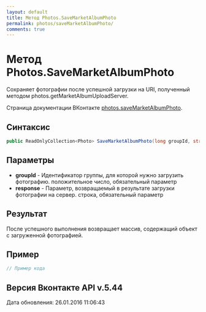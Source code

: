 ```yaml
---
layout: default
title: Метод Photos.SaveMarketAlbumPhoto
permalink: photos/saveMarketAlbumPhoto/
comments: true
---
```

# Метод Photos.SaveMarketAlbumPhoto
Сохраняет фотографии после успешной загрузки на URI, полученный методом photos.getMarketAlbumUploadServer.

Страница документации ВКонтакте [photos.saveMarketAlbumPhoto](https://vk.com/dev/photos.saveMarketAlbumPhoto).
## Синтаксис
``` csharp
public ReadOnlyCollection<Photo> SaveMarketAlbumPhoto(long groupId, string response)
```

## Параметры
+ **groupId** - Идентификатор группы, для которой нужно загрузить фотографию. положительное число, обязательный параметр
+ **response** - Параметр, возвращаемый в результате загрузки фотографии на сервер. строка, обязательный параметр

## Результат
После успешного выполнения возвращает массив, содержащий объект с загруженной фотографией.

## Пример
``` csharp
// Пример кода
```

## Версия Вконтакте API v.5.44
Дата обновления: 26.01.2016 11:06:43
